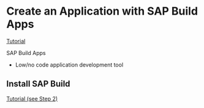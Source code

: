 # Create an Application with SAP Build Apps

[Tutorial](https://developers.sap.com/mission.appgyver-low-code.html)

SAP Build Apps
- Low/no code application development tool

## Install SAP Build

[Tutorial (see Step 2)](https://developers.sap.com/tutorials/codejam-0-prerequisites.html#76cc6857-c70a-4e56-a03a-41e6043a67fe)